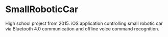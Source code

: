 # SmallRoboticCar
High school project from 2015. iOS application controlling small robotic car via Bluetooth 4.0 communication and offline voice command recognition.
